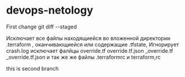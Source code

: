 # devops-netology
First change
git diff --staged

Исключает все файлы находящиейся во вложенной директории .terraform , оканчивающиейся или содержащие .tfstate, Игнорирует crash.log исключает  фалйцы override.tf override.tf.json _override.tf _override.tf.json и так же же файлы .terraformrc и terraform,rc

this is second branch
